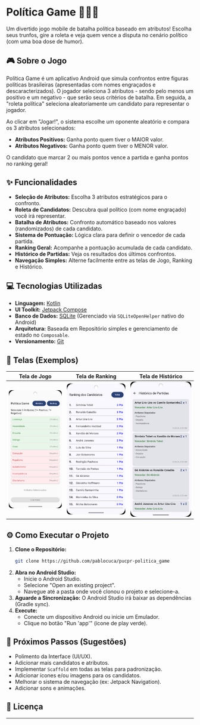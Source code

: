 # Política Game 🎲🇧🇷

Um divertido jogo mobile de batalha política baseado em atributos! Escolha seus trunfos, gire a roleta e veja quem vence a disputa no cenário político (com uma boa dose de humor).

## 🎮 Sobre o Jogo

Política Game é um aplicativo Android que simula confrontos entre figuras políticas brasileiras (apresentadas com nomes engraçados e descaracterizados). O jogador seleciona 3 atributos - sendo pelo menos um positivo e um negativo - que serão seus critérios de batalha. Em seguida, a "roleta política" seleciona aleatoriamente um candidato para representar o jogador.

Ao clicar em "Jogar!", o sistema escolhe um oponente aleatório e compara os 3 atributos selecionados:

* **Atributos Positivos:** Ganha ponto quem tiver o MAIOR valor.
* **Atributos Negativos:** Ganha ponto quem tiver o MENOR valor.

O candidato que marcar 2 ou mais pontos vence a partida e ganha pontos no ranking geral!

## ✨ Funcionalidades

* **Seleção de Atributos:** Escolha 3 atributos estratégicos para o confronto.
* **Roleta de Candidatos:** Descubra qual político (com nome engraçado) você irá representar.
* **Batalha de Atributos:** Confronto automático baseado nos valores (randomizados) de cada candidato.
* **Sistema de Pontuação:** Lógica clara para definir o vencedor de cada partida.
* **Ranking Geral:** Acompanhe a pontuação acumulada de cada candidato.
* **Histórico de Partidas:** Veja os resultados dos últimos confrontos.
* **Navegação Simples:** Alterne facilmente entre as telas de Jogo, Ranking e Histórico.

## 💻 Tecnologias Utilizadas

* **Linguagem:** [Kotlin](https://kotlinlang.org/)
* **UI Toolkit:** [Jetpack Compose](https://developer.android.com/jetpack/compose)
* **Banco de Dados:** [SQLite](https://www.sqlite.org/index.html) (Gerenciado via `SQLiteOpenHelper` nativo do Android)
* **Arquitetura:** Baseada em Repositório simples e gerenciamento de estado no `Composable`.
* **Versionamento:** [Git](https://git-scm.com/)

## 📸 Telas (Exemplos)

|               Tela de Jogo               |             Tela de Ranking              |            Tela de Histórico             |
|:----------------------------------------:|:----------------------------------------:|:----------------------------------------:|
| *![Screenshot](./screenshots/tela1.png)* | *![Screenshot](./screenshots/tela2.png)* | *![Screenshot](./screenshots/tela3.png)* |

## ⚙️ Como Executar o Projeto

1.  **Clone o Repositório:**
    ```bash
    git clone https://github.com/pablocuca/pucpr-politica_game
    ```
2.  **Abra no Android Studio:**
    * Inicie o Android Studio.
    * Selecione "Open an existing project".
    * Navegue até a pasta onde você clonou o projeto e selecione-a.
3.  **Aguarde a Sincronização:** O Android Studio irá baixar as dependências (Gradle sync).
4.  **Execute:**
    * Conecte um dispositivo Android ou inicie um Emulador.
    * Clique no botão "Run 'app'" (ícone de play verde).

## 🚀 Próximos Passos (Sugestões)

* Polimento da Interface (UI/UX).
* Adicionar mais candidatos e atributos.
* Implementar `Scaffold` em todas as telas para padronização.
* Adicionar ícones e/ou imagens para os candidatos.
* Melhorar o sistema de navegação (ex: Jetpack Navigation).
* Adicionar sons e animações.

## 📄 Licença

---